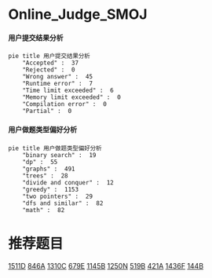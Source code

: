 # Online_Judge_SMOJ

<!-- tabs:start -->



#### **用户提交结果分析**

```mermaid
pie title 用户提交结果分析
    "Accepted" :  37
    "Rejected" :  0
    "Wrong answer" :  45
    "Runtime error" :  7
    "Time limit exceeded" :  6
    "Memory limit exceeded" :  0
    "Compilation error" :  0
    "Partial" :  0
```

#### **用户做题类型偏好分析**

```mermaid
pie title 用户做题类型偏好分析
    "binary search" :  19
    "dp" :  55
    "graphs" :  491
    "trees" :  28
    "divide and conquer" :  12
    "greedy" :  1153
    "two pointers" :  29
    "dfs and similar" :  82
    "math" :  82
```



<!-- tabs:end -->
# 推荐题目
[1511D](https://codeforces.com/contest/1511/problem/D)
[846A](https://codeforces.com/contest/846/problem/A)
[1310C](https://codeforces.com/contest/1310/problem/C)
[679E](https://codeforces.com/contest/679/problem/E)
[1145B](https://codeforces.com/contest/1145/problem/B)
[1250N](https://codeforces.com/contest/1250/problem/N)
[519B](https://codeforces.com/contest/519/problem/B)
[421A](https://codeforces.com/contest/421/problem/A)
[1436F](https://codeforces.com/contest/1436/problem/F)
[144B](https://codeforces.com/contest/144/problem/B)
